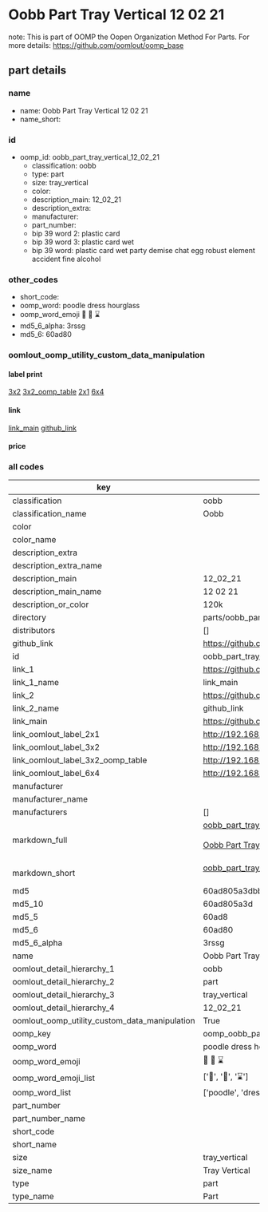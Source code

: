 # Oobb Part Tray Vertical 12 02 21  

note: This is part of OOMP the Oopen Organization Method For Parts. For more details: https://github.com/oomlout/oomp_base

##  part details





### name
* name: Oobb Part Tray Vertical 12 02 21
* name_short: 
### id
* oomp_id: oobb_part_tray_vertical_12_02_21
  * classification: oobb
  * type: part
  * size: tray_vertical
  * color: 
  * description_main: 12_02_21
  * description_extra: 
  * manufacturer: 
  * part_number: 
  * bip 39 word 2: plastic card
  * bip 39 word 3: plastic card wet
  * bip 39 word: plastic card wet party demise chat egg robust element accident fine alcohol

### other_codes
* short_code: 
* oomp_word: poodle dress hourglass
* oomp_word_emoji :poodle: :dress: :hourglass:
* md5_6_alpha: 3rssg
* md5_6: 60ad80






### oomlout_oomp_utility_custom_data_manipulation
#### label print
[3x2](http://192.168.1.245:1112/?label=oomp%203rssg)
[3x2_oomp_table](http://192.168.1.107:1112/?label=oomp%203rssg)
[2x1](http://192.168.1.242:1112/?label=oomp%203rssg)
[6x4](http://192.168.1.55:1112/?label=oomp%203rssg)    

#### link

[link_main](https://github.com/oomlout/oomlout_oomp_current_version_messy/tree/main/parts/oobb_part_tray_vertical_12_02_21) [github_link](https://github.com/oomlout/oomlout_oomp_part_src/tree/main/parts/oobb_part_tray_vertical_12_02_21)                             

#### price







### all codes 
| key | value |  
| --- | --- |  
| classification | oobb |  
| classification_name | Oobb |  
| color |  |  
| color_name |  |  
| description_extra |  |  
| description_extra_name |  |  
| description_main | 12_02_21 |  
| description_main_name | 12 02 21 |  
| description_or_color | 120k |  
| directory | parts/oobb_part_tray_vertical_12_02_21 |  
| distributors | [] |  
| github_link | https://github.com/oomlout/oomlout_oomp_part_src/tree/main/parts/oobb_part_tray_vertical_12_02_21 |  
| id | oobb_part_tray_vertical_12_02_21 |  
| link_1 | https://github.com/oomlout/oomlout_oomp_current_version_messy/tree/main/parts/oobb_part_tray_vertical_12_02_21 |  
| link_1_name | link_main |  
| link_2 | https://github.com/oomlout/oomlout_oomp_part_src/tree/main/parts/oobb_part_tray_vertical_12_02_21 |  
| link_2_name | github_link |  
| link_main | https://github.com/oomlout/oomlout_oomp_current_version_messy/tree/main/parts/oobb_part_tray_vertical_12_02_21 |  
| link_oomlout_label_2x1 | http://192.168.1.242:1112/?label=oomp%203rssg |  
| link_oomlout_label_3x2 | http://192.168.1.245:1112/?label=oomp%203rssg |  
| link_oomlout_label_3x2_oomp_table | http://192.168.1.107:1112/?label=oomp%203rssg |  
| link_oomlout_label_6x4 | http://192.168.1.55:1112/?label=oomp%203rssg |  
| manufacturer |  |  
| manufacturer_name |  |  
| manufacturers | [] |  
| markdown_full | [oobb_part_tray_vertical_12_02_21](https://github.com/oomlout/oomlout_oomp_current_version_messy/tree/main/parts/oobb_part_tray_vertical_12_02_21)<br>[](https://github.com/oomlout/oomlout_oomp_current_version_messy/tree/main/parts/oobb_part_tray_vertical_12_02_21)<br>[Oobb Part Tray Vertical 12 02 21](https://github.com/oomlout/oomlout_oomp_current_version_messy/tree/main/parts/oobb_part_tray_vertical_12_02_21)<br><br> |  
| markdown_short | [oobb_part_tray_vertical_12_02_21](https://github.com/oomlout/oomlout_oomp_current_version_messy/tree/main/parts/oobb_part_tray_vertical_12_02_21)<br><br> |  
| md5 | 60ad805a3dbb48d89b1d2a09f308a530 |  
| md5_10 | 60ad805a3d |  
| md5_5 | 60ad8 |  
| md5_6 | 60ad80 |  
| md5_6_alpha | 3rssg |  
| name | Oobb Part Tray Vertical 12 02 21 |  
| oomlout_detail_hierarchy_1 | oobb |  
| oomlout_detail_hierarchy_2 | part |  
| oomlout_detail_hierarchy_3 | tray_vertical |  
| oomlout_detail_hierarchy_4 | 12_02_21 |  
| oomlout_oomp_utility_custom_data_manipulation | True |  
| oomp_key | oomp_oobb_part_tray_vertical_12_02_21 |  
| oomp_word | poodle dress hourglass |  
| oomp_word_emoji | :poodle: :dress: :hourglass: |  
| oomp_word_emoji_list | [':poodle:', ':dress:', ':hourglass:'] |  
| oomp_word_list | ['poodle', 'dress', 'hourglass'] |  
| part_number |  |  
| part_number_name |  |  
| short_code |  |  
| short_name |  |  
| size | tray_vertical |  
| size_name | Tray Vertical |  
| type | part |  
| type_name | Part |  
